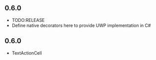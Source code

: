 ## 0.6.0
* TODO:RELEASE
* Define native decorators here to provide UWP implementation in C#

## 0.6.0
* TextActionCell